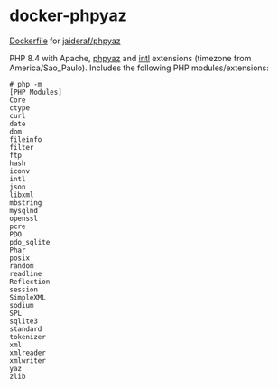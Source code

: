 # docker-phpyaz
[Dockerfile](https://github.com/jaideraf/docker-phpyaz) for [jaideraf/phpyaz](https://hub.docker.com/r/jaideraf/phpyaz)

PHP 8.4 with Apache, [phpyaz](https://www.indexdata.com/resources/software/phpyaz/) and [intl](https://www.php.net/manual/en/book.intl.php) extensions (timezone from America/Sao_Paulo). Includes the following PHP modules/extensions:
```
# php -m
[PHP Modules]
Core
ctype
curl
date
dom
fileinfo
filter
ftp
hash
iconv
intl
json
libxml
mbstring
mysqlnd
openssl
pcre
PDO
pdo_sqlite
Phar
posix
random
readline
Reflection
session
SimpleXML
sodium
SPL
sqlite3
standard
tokenizer
xml
xmlreader
xmlwriter
yaz
zlib
```
